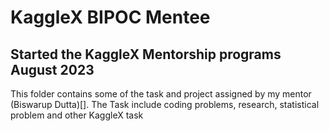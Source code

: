 # KaggleX BIPOC Mentee
## Started the KaggleX Mentorship programs August 2023
This folder contains some of the task and project assigned by my mentor (Biswarup Dutta)[].
The Task include coding problems, research, statistical problem and other KaggleX task
